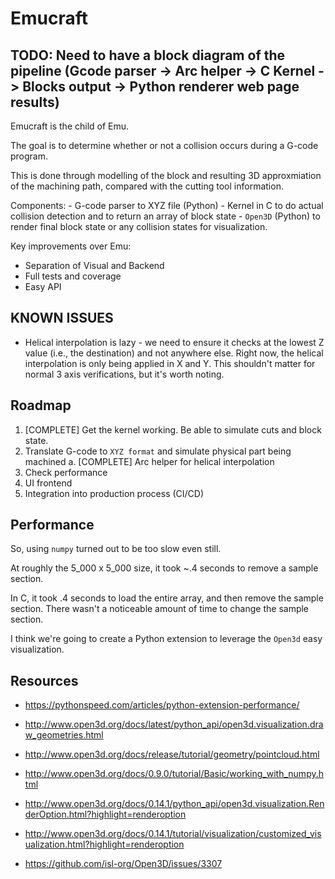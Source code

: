 # Emucraft

## TODO: Need to have a block diagram of the pipeline (Gcode parser -> Arc helper -> C Kernel -> Blocks output -> Python renderer web page results)
Emucraft is the child of Emu.  

The goal is to determine whether or not a collision occurs during a G-code program.

This is done through modelling of the block and resulting 3D approxmiation of the machining path, compared with the cutting tool information.

Components:
    - G-code parser to XYZ file (Python)
    - Kernel in C to do actual collision detection and to return an array of block state
    - `Open3D` (Python) to render final block state or any collision states for visualization.

Key improvements over Emu:

- Separation of Visual and Backend
- Full tests and coverage
- Easy API

## KNOWN ISSUES
- Helical interpolation is lazy - we need to ensure it checks at the lowest Z value (i.e., the destination) and not anywhere else.  Right now, the helical interpolation is only being applied in X and Y.  This shouldn't matter for normal 3 axis verifications, but it's worth noting.

## Roadmap
1.  [COMPLETE] Get the kernel working.  Be able to simulate cuts and block state.
2.  Translate G-code to `XYZ format` and simulate physical part being machined
    a.  [COMPLETE] Arc helper for helical interpolation
3.  Check performance
4.  UI frontend
5.  Integration into production process (CI/CD)

## Performance
So, using `numpy` turned out to be too slow even still.

At roughly the 5_000 x 5_000 size, it took ~.4 seconds to remove a sample section.

In C, it took .4 seconds to load the entire array, and then remove the sample section.  There wasn't a noticeable amount of time to change the sample section.

I think we're going to create a Python extension to leverage the `Open3d` easy visualization.  

## Resources
- https://pythonspeed.com/articles/python-extension-performance/

- http://www.open3d.org/docs/latest/python_api/open3d.visualization.draw_geometries.html

- http://www.open3d.org/docs/release/tutorial/geometry/pointcloud.html

- http://www.open3d.org/docs/0.9.0/tutorial/Basic/working_with_numpy.html

- http://www.open3d.org/docs/0.14.1/python_api/open3d.visualization.RenderOption.html?highlight=renderoption

- http://www.open3d.org/docs/0.14.1/tutorial/visualization/customized_visualization.html?highlight=renderoption

- https://github.com/isl-org/Open3D/issues/3307